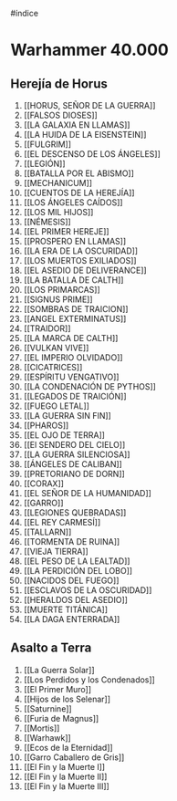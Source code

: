 #índice 
# Warhammer 40.000
## Herejía de Horus
 1.    [[HORUS, SEÑOR DE LA GUERRA]]
 2.    [[FALSOS DIOSES]]
 3.    [[LA GALAXIA EN LLAMAS]]
 4.    [[LA HUIDA DE LA EISENSTEIN]]
 5.    [[FULGRIM]]                    
 6.    [[EL DESCENSO DE LOS ÁNGELES]]
 7.    [[LEGIÓN]]
 8.    [[BATALLA POR EL ABISMO]]
 9.    [[MECHANICUM]]
 10.   [[CUENTOS DE LA HEREJÍA]]
 11.   [[LOS ÁNGELES CAÍDOS]]
 12.   [[LOS MIL HIJOS]]
 13.   [[NÉMESIS]]
 14.   [[EL PRIMER HEREJE]]
 15.   [[PROSPERO EN LLAMAS]]
 16.   [[LA ERA DE LA OSCURIDAD]]
 17.   [[LOS MUERTOS EXILIADOS]]
 18.   [[EL ASEDIO DE DELIVERANCE]]
 19.   [[LA BATALLA DE CALTH]]
 20.   [[LOS PRIMARCAS]]
 21.   [[SIGNUS PRIME]]
 22.   [[SOMBRAS DE TRAICION]]
 23.   [[ANGEL EXTERMINATUS]]
 24.   [[TRAIDOR]]
 25.   [[LA MARCA DE CALTH]]
 26.   [[VULKAN VIVE]]
 27.   [[EL IMPERIO OLVIDADO]]
 28.   [[CICATRICES]]
 29.   [[ESPÍRITU VENGATIVO]]
 30.   [[LA CONDENACIÓN DE PYTHOS]]
 31.   [[LEGADOS DE TRAICIÓN]]
 32.   [[FUEGO LETAL]]
 33.   [[LA GUERRA SIN FIN]]
 34.   [[PHAROS]]
 35.   [[EL OJO DE TERRA]]
 36.   [[El SENDERO DEL CIELO]]
 37.   [[LA GUERRA SILENCIOSA]]
 38.   [[ÁNGELES DE CALIBAN]]
 39.   [[PRETORIANO DE DORN]]
 40.   [[CORAX]]
 41.   [[EL SEÑOR DE LA HUMANIDAD]]
 42.   [[GARRO]]
 43.   [[LEGIONES QUEBRADAS]]
 44.   [[EL REY CARMESÍ]]
 45.   [[TALLARN]]
 46.   [[TORMENTA DE RUINA]]
 47.   [[VIEJA TIERRA]]
 48.   [[EL PESO DE LA LEALTAD]]
 49.   [[LA PERDICIÓN DEL LOBO]]
 50.   [[NACIDOS DEL FUEGO]]
 51.   [[ESCLAVOS DE LA OSCURIDAD]]
 52.   [[HERALDOS DEL ASEDIO]]
 53.   [[MUERTE TITÁNICA]]
 54.   [[LA DAGA ENTERRADA]]
## Asalto a Terra
1. [[La Guerra Solar]]
2. [[Los Perdidos y los Condenados]]
3. [[El Primer Muro]]
4. [[Hijos de los Selenar]]
5. [[Saturnine]]
6. [[Furia de Magnus]]
7. [[Mortis]]
8. [[Warhawk]]
9. [[Ecos de la Eternidad]]
10. [[Garro Caballero de Gris]]
11. [[El Fin y la Muerte I]]
12. [[El Fin y la Muerte II]]
13. [[El Fin y la Muerte III]]